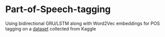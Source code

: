 # Part-of-Speech-tagging
Using bidirectional GRU/LSTM along with Word2Vec embeddings for POS tagging on a <a href="https://www.kaggle.com/datasets/naseralqaydeh/named-entity-recognition-ner-corpus">dataset</a> collected from Kaggle
